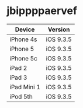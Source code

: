 # jbippppaervef 
<table>
<thead>
<tr>
<th>Device</th>
<th>Version</th>
</tr>
</thead>
<tbody>
<tr>
<td>iPhone 4s</td>
<td>iOS 9.3.5</td>
</tr>
<tr>
<td>iPhone 5</td>
<td>iOS 9.3.5</td>
</tr>
<tr>
<td>iPhone 5c</td>
<td>iOS 9.3.5</td>
</tr>
<tr>
<td>iPad 2</td>
<td>iOS 9.3.5</td>
</tr>
<tr>
<td>iPad 3</td>
<td>iOS 9.3.5</td>
</tr>
<tr>
<td>iPad Mini 1</td>
<td>iOS 9.3.5</td>
</tr>
<tr>
<td>iPod 5th</td>
<td>iOS 9.3.5</td>
</tr>
</tbody></table>

